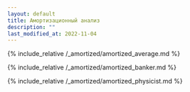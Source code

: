 ```yaml
---
layout: default
title: Амортизационный анализ
description: ""
last_modified_at: 2022-11-04
---
```


{% include_relative /_amortized/amortized_average.md %}

{% include_relative /_amortized/amortized_banker.md %}

{% include_relative /_amortized/amortized_physicist.md %}